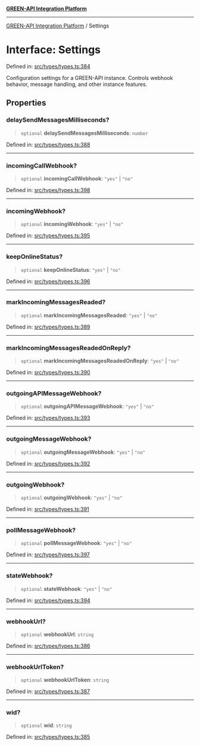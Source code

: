 [**GREEN-API Integration Platform**](../README.md)

***

[GREEN-API Integration Platform](../globals.md) / Settings

# Interface: Settings

Defined in: [src/types/types.ts:384](https://github.com/green-api/greenapi-integration/blob/20ab1c18eae4ff2cd48cede03d005dd7127abc0b/src/types/types.ts#L384)

Configuration settings for a GREEN-API instance.
Controls webhook behavior, message handling, and other instance features.

## Properties

### delaySendMessagesMilliseconds?

> `optional` **delaySendMessagesMilliseconds**: `number`

Defined in: [src/types/types.ts:388](https://github.com/green-api/greenapi-integration/blob/20ab1c18eae4ff2cd48cede03d005dd7127abc0b/src/types/types.ts#L388)

***

### incomingCallWebhook?

> `optional` **incomingCallWebhook**: `"yes"` \| `"no"`

Defined in: [src/types/types.ts:398](https://github.com/green-api/greenapi-integration/blob/20ab1c18eae4ff2cd48cede03d005dd7127abc0b/src/types/types.ts#L398)

***

### incomingWebhook?

> `optional` **incomingWebhook**: `"yes"` \| `"no"`

Defined in: [src/types/types.ts:395](https://github.com/green-api/greenapi-integration/blob/20ab1c18eae4ff2cd48cede03d005dd7127abc0b/src/types/types.ts#L395)

***

### keepOnlineStatus?

> `optional` **keepOnlineStatus**: `"yes"` \| `"no"`

Defined in: [src/types/types.ts:396](https://github.com/green-api/greenapi-integration/blob/20ab1c18eae4ff2cd48cede03d005dd7127abc0b/src/types/types.ts#L396)

***

### markIncomingMessagesReaded?

> `optional` **markIncomingMessagesReaded**: `"yes"` \| `"no"`

Defined in: [src/types/types.ts:389](https://github.com/green-api/greenapi-integration/blob/20ab1c18eae4ff2cd48cede03d005dd7127abc0b/src/types/types.ts#L389)

***

### markIncomingMessagesReadedOnReply?

> `optional` **markIncomingMessagesReadedOnReply**: `"yes"` \| `"no"`

Defined in: [src/types/types.ts:390](https://github.com/green-api/greenapi-integration/blob/20ab1c18eae4ff2cd48cede03d005dd7127abc0b/src/types/types.ts#L390)

***

### outgoingAPIMessageWebhook?

> `optional` **outgoingAPIMessageWebhook**: `"yes"` \| `"no"`

Defined in: [src/types/types.ts:393](https://github.com/green-api/greenapi-integration/blob/20ab1c18eae4ff2cd48cede03d005dd7127abc0b/src/types/types.ts#L393)

***

### outgoingMessageWebhook?

> `optional` **outgoingMessageWebhook**: `"yes"` \| `"no"`

Defined in: [src/types/types.ts:392](https://github.com/green-api/greenapi-integration/blob/20ab1c18eae4ff2cd48cede03d005dd7127abc0b/src/types/types.ts#L392)

***

### outgoingWebhook?

> `optional` **outgoingWebhook**: `"yes"` \| `"no"`

Defined in: [src/types/types.ts:391](https://github.com/green-api/greenapi-integration/blob/20ab1c18eae4ff2cd48cede03d005dd7127abc0b/src/types/types.ts#L391)

***

### pollMessageWebhook?

> `optional` **pollMessageWebhook**: `"yes"` \| `"no"`

Defined in: [src/types/types.ts:397](https://github.com/green-api/greenapi-integration/blob/20ab1c18eae4ff2cd48cede03d005dd7127abc0b/src/types/types.ts#L397)

***

### stateWebhook?

> `optional` **stateWebhook**: `"yes"` \| `"no"`

Defined in: [src/types/types.ts:394](https://github.com/green-api/greenapi-integration/blob/20ab1c18eae4ff2cd48cede03d005dd7127abc0b/src/types/types.ts#L394)

***

### webhookUrl?

> `optional` **webhookUrl**: `string`

Defined in: [src/types/types.ts:386](https://github.com/green-api/greenapi-integration/blob/20ab1c18eae4ff2cd48cede03d005dd7127abc0b/src/types/types.ts#L386)

***

### webhookUrlToken?

> `optional` **webhookUrlToken**: `string`

Defined in: [src/types/types.ts:387](https://github.com/green-api/greenapi-integration/blob/20ab1c18eae4ff2cd48cede03d005dd7127abc0b/src/types/types.ts#L387)

***

### wid?

> `optional` **wid**: `string`

Defined in: [src/types/types.ts:385](https://github.com/green-api/greenapi-integration/blob/20ab1c18eae4ff2cd48cede03d005dd7127abc0b/src/types/types.ts#L385)
